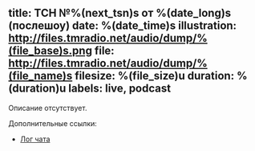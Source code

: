title: ТСН №%(next_tsn)s от %(date_long)s (послешоу)
date: %(date_time)s
illustration: http://files.tmradio.net/audio/dump/%(file_base)s.png
file: http://files.tmradio.net/audio/dump/%(file_name)s
filesize: %(file_size)u
duration: %(duration)u
labels: live, podcast
---
Описание отсутствует.

Дополнительные ссылки:

- [Лог чата](http://files.tmradio.net/audio/dump/%(file_base)s.log)
